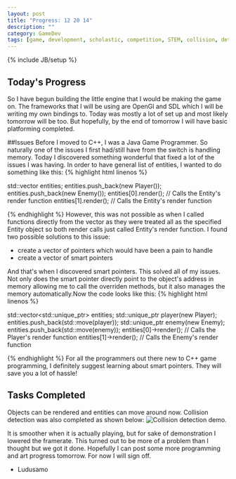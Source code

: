 ```yaml
---
layout: post
title: "Progress: 12 20 14"
description: ""
category: GameDev 
tags: [game, development, scholastic, competition, STEM, collision, detection, progress, log]
---
```

{% include JB/setup %}

## Today's Progress
So I have begun building the little engine that I would be making the game on. The frameworks that I will be using are OpenGl and SDL which I will be writing my own bindings to. Today was mostly a lot of set up and most likely tomorrow will be too. But hopefully, by the end of tomorrow I will have basic platforming completed.

##Issues
Before I moved to C++, I was a Java Game Programmer. So naturally one of the issues I first had/still have from the switch is handling memory. Today I discovered something wonderful that fixed a lot of the issues I was having. In order to have general list of entities, I wanted to do something like this:
{% highlight html linenos %}

std::vector<Entity> entities;
entities.push_back(new Player());
entities.push_back(new Enemy());
entities[0].render(); // Calls the Entity's render function
entities[1].render(); // Calls the Entity's render function

{% endhighlight %}
However, this was not possible as when I called functions directly from the vector as they were treated all as the specified Entity object so both render calls just called Entity's render function. I found two possible solutions to this issue:

- create a vector of pointers which would have been a pain to handle
- create a vector of smart pointers

And that's when I discovered smart pointers. This solved all of my issues. Not only does the smart pointer directly point to the object's address in memory allowing me to call the overriden methods, but it also manages the memory automatically.Now the code looks like this:
{% highlight html linenos %}
	
std::vector<std::unique_ptr<Entity>> entities;
std::unique_ptr<Player> player(new Player);
entities.push_back(std::move(player));
std::unique_ptr<Enemy> enemy(new Enemy);
entities.push_back(std::move(enemy));
entities[0]->render(); // Calls the Player's render function
entities[1]->render(); // Calls the Enemy's render function

{% endhighlight %}
For all the programmers out there new to C++ game programming, I definitely suggest learning about smart pointers. They will save you a lot of hassle!

## Tasks Completed
Objects can be rendered and entities can move around now. Collision detection was also completed as shown below:
![Collision detection demo.](http://i.imgur.com/JGX6kmi.gif)

It is smoother when it is actually playing, but for sake of demonstration I lowered the framerate. This turned out to be more of a problem than I thought but we got it done. Hopefully I can post some more programming and art progress tomorrow. For now I will sign off.

- Ludusamo
